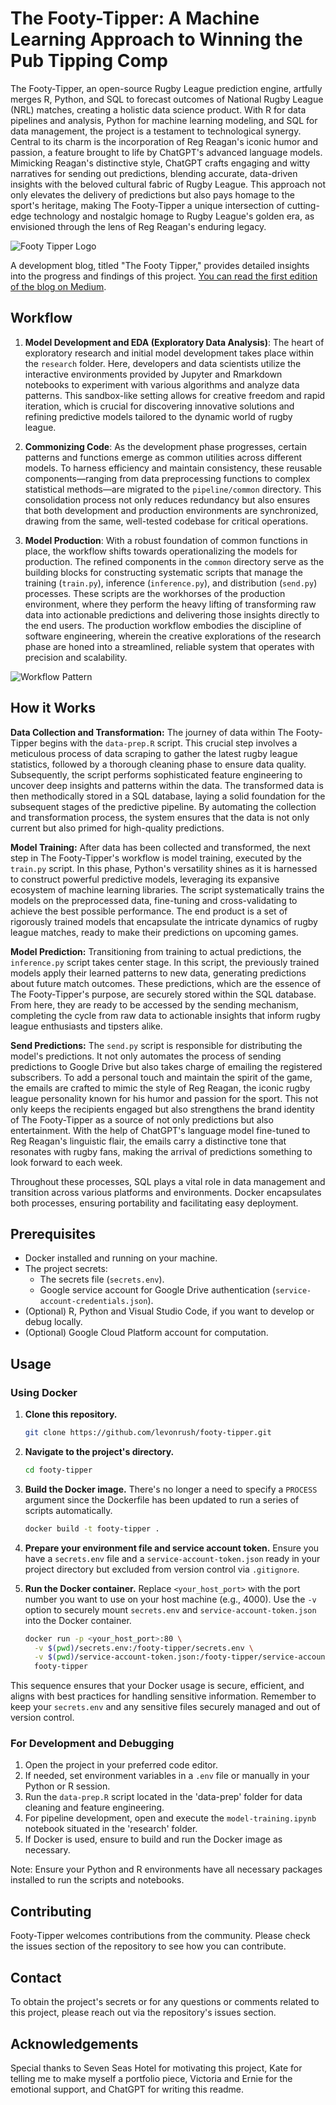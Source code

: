 # The Footy-Tipper: A Machine Learning Approach to Winning the Pub Tipping Comp

The Footy-Tipper, an open-source Rugby League prediction engine, artfully merges R, Python, and SQL to forecast outcomes of National Rugby League (NRL) matches, creating a holistic data science product. With R for data pipelines and analysis, Python for machine learning modeling, and SQL for data management, the project is a testament to technological synergy. Central to its charm is the incorporation of Reg Reagan's iconic humor and passion, a feature brought to life by ChatGPT's advanced language models. Mimicking Reagan's distinctive style, ChatGPT crafts engaging and witty narratives for sending out predictions, blending accurate, data-driven insights with the beloved cultural fabric of Rugby League. This approach not only elevates the delivery of predictions but also pays homage to the sport's heritage, making The Footy-Tipper a unique intersection of cutting-edge technology and nostalgic homage to Rugby League's golden era, as envisioned through the lens of Reg Reagan's enduring legacy.

![Footy Tipper Logo](/images/footy-tipper-logo.jpg)

A development blog, titled "The Footy Tipper," provides detailed insights into the progress and findings of this project. [You can read the first edition of the blog on Medium](https://medium.com/@levonrush/the-footy-tipper-a-machine-learning-approach-to-winning-the-pub-tipping-comp-dc07a7325292).

## Workflow
1. **Model Development and EDA (Exploratory Data Analysis)**: The heart of exploratory research and initial model development takes place within the `research` folder. Here, developers and data scientists utilize the interactive environments provided by Jupyter and Rmarkdown notebooks to experiment with various algorithms and analyze data patterns. This sandbox-like setting allows for creative freedom and rapid iteration, which is crucial for discovering innovative solutions and refining predictive models tailored to the dynamic world of rugby league.

2. **Commonizing Code**: As the development phase progresses, certain patterns and functions emerge as common utilities across different models. To harness efficiency and maintain consistency, these reusable components—ranging from data preprocessing functions to complex statistical methods—are migrated to the `pipeline/common` directory. This consolidation process not only reduces redundancy but also ensures that both development and production environments are synchronized, drawing from the same, well-tested codebase for critical operations.

3. **Model Production**: With a robust foundation of common functions in place, the workflow shifts towards operationalizing the models for production. The refined components in the `common` directory serve as the building blocks for constructing systematic scripts that manage the training (`train.py`), inference (`inference.py`), and distribution (`send.py`) processes. These scripts are the workhorses of the production environment, where they perform the heavy lifting of transforming raw data into actionable predictions and delivering those insights directly to the end users. The production workflow embodies the discipline of software engineering, wherein the creative explorations of the research phase are honed into a streamlined, reliable system that operates with precision and scalability.

![Workflow Pattern](/images/workflow-pattern.jpg)

## How it Works

**Data Collection and Transformation:** The journey of data within The Footy-Tipper begins with the `data-prep.R` script. This crucial step involves a meticulous process of data scraping to gather the latest rugby league statistics, followed by a thorough cleaning phase to ensure data quality. Subsequently, the script performs sophisticated feature engineering to uncover deep insights and patterns within the data. The transformed data is then methodically stored in a SQL database, laying a solid foundation for the subsequent stages of the predictive pipeline. By automating the collection and transformation process, the system ensures that the data is not only current but also primed for high-quality predictions.

**Model Training:** After data has been collected and transformed, the next step in The Footy-Tipper's workflow is model training, executed by the `train.py` script. In this phase, Python's versatility shines as it is harnessed to construct powerful predictive models, leveraging its expansive ecosystem of machine learning libraries. The script systematically trains the models on the preprocessed data, fine-tuning and cross-validating to achieve the best possible performance. The end product is a set of rigorously trained models that encapsulate the intricate dynamics of rugby league matches, ready to make their predictions on upcoming games.

**Model Prediction:** Transitioning from training to actual predictions, the `inference.py` script takes center stage. In this script, the previously trained models apply their learned patterns to new data, generating predictions about future match outcomes. These predictions, which are the essence of The Footy-Tipper's purpose, are securely stored within the SQL database. From here, they are ready to be accessed by the sending mechanism, completing the cycle from raw data to actionable insights that inform rugby league enthusiasts and tipsters alike.

**Send Predictions:** The `send.py` script is responsible for distributing the model's predictions. It not only automates the process of sending predictions to Google Drive but also takes charge of emailing the registered subscribers. To add a personal touch and maintain the spirit of the game, the emails are crafted to mimic the style of Reg Reagan, the iconic rugby league personality known for his humor and passion for the sport. This not only keeps the recipients engaged but also strengthens the brand identity of The Footy-Tipper as a source of not only predictions but also entertainment. With the help of ChatGPT's language model fine-tuned to Reg Reagan's linguistic flair, the emails carry a distinctive tone that resonates with rugby fans, making the arrival of predictions something to look forward to each week.

Throughout these processes, SQL plays a vital role in data management and transition across various platforms and environments. Docker encapsulates both processes, ensuring portability and facilitating easy deployment.

## Prerequisites

- Docker installed and running on your machine.
- The project secrets:
  - The secrets file (`secrets.env`).
  - Google service account for Google Drive authentication (`service-account-credentials.json`).
- (Optional) R, Python and Visual Studio Code, if you want to develop or debug locally.
- (Optional) Google Cloud Platform account for computation.

## Usage

### Using Docker

1. **Clone this repository.**
    ```bash
    git clone https://github.com/levonrush/footy-tipper.git
    ```

2. **Navigate to the project's directory.**
    ```bash
    cd footy-tipper
    ```

3. **Build the Docker image.** There's no longer a need to specify a `PROCESS` argument since the Dockerfile has been updated to run a series of scripts automatically.
    ```bash
    docker build -t footy-tipper .
    ```

4. **Prepare your environment file and service account token.** Ensure you have a `secrets.env` file and a `service-account-token.json` ready in your project directory but excluded from version control via `.gitignore`.

5. **Run the Docker container.** Replace `<your_host_port>` with the port number you want to use on your host machine (e.g., 4000). Use the `-v` option to securely mount `secrets.env` and `service-account-token.json` into the Docker container.
    ```bash
    docker run -p <your_host_port>:80 \
      -v $(pwd)/secrets.env:/footy-tipper/secrets.env \
      -v $(pwd)/service-account-token.json:/footy-tipper/service-account-token.json \
      footy-tipper
    ```

This sequence ensures that your Docker usage is secure, efficient, and aligns with best practices for handling sensitive information. Remember to keep your `secrets.env` and any sensitive files securely managed and out of version control.


### For Development and Debugging

1. Open the project in your preferred code editor.
2. If needed, set environment variables in a `.env` file or manually in your Python or R session.
3. Run the `data-prep.R` script located in the 'data-prep' folder for data cleaning and feature engineering.
4. For pipeline development, open and execute the `model-training.ipynb` notebook situated in the 'research' folder.
5. If Docker is used, ensure to build and run the Docker image as necessary.

Note: Ensure your Python and R environments have all necessary packages installed to run the scripts and notebooks.

## Contributing

Footy-Tipper welcomes contributions from the community. Please check the issues section of the repository to see how you can contribute.

## Contact

To obtain the project's secrets or for any questions or comments related to this project, please reach out via the repository's issues section.

## Acknowledgements
Special thanks to Seven Seas Hotel for motivating this project, Kate for telling me to make myself a portfolio piece, Victoria and Ernie for the emotional support, and ChatGPT for writing this readme.

